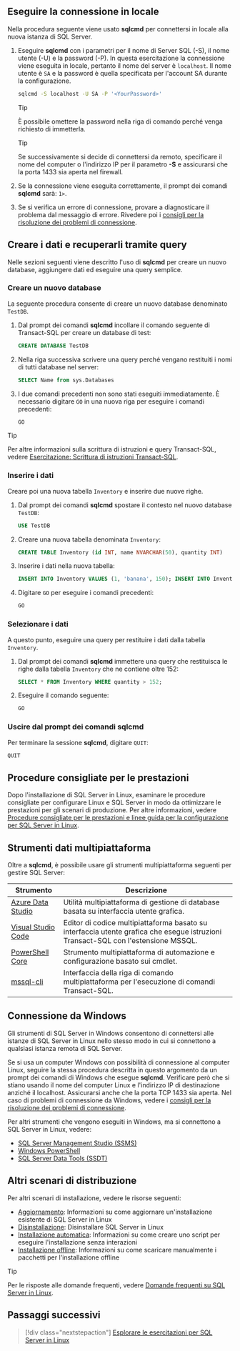 ## <a name="connect-locally"></a>Eseguire la connessione in locale

Nella procedura seguente viene usato **sqlcmd** per connettersi in locale alla nuova istanza di SQL Server.

1. Eseguire **sqlcmd** con i parametri per il nome di Server SQL (-S), il nome utente (-U) e la password (-P). In questa esercitazione la connessione viene eseguita in locale, pertanto il nome del server è `localhost`. Il nome utente è `SA` e la password è quella specificata per l'account SA durante la configurazione.

   ```bash
   sqlcmd -S localhost -U SA -P '<YourPassword>'
   ```

   > [!TIP]
   > È possibile omettere la password nella riga di comando perché venga richiesto di immetterla.

   > [!TIP]
   > Se successivamente si decide di connettersi da remoto, specificare il nome del computer o l'indirizzo IP per il parametro **-S** e assicurarsi che la porta 1433 sia aperta nel firewall.

1. Se la connessione viene eseguita correttamente, il prompt dei comandi **sqlcmd** sarà: `1>`.

1. Se si verifica un errore di connessione, provare a diagnosticare il problema dal messaggio di errore. Rivedere poi i [consigli per la risoluzione dei problemi di connessione](../linux/sql-server-linux-troubleshooting-guide.md#connection).

## <a name="create-and-query-data"></a>Creare i dati e recuperarli tramite query
Nelle sezioni seguenti viene descritto l'uso di **sqlcmd** per creare un nuovo database, aggiungere dati ed eseguire una query semplice.

### <a name="create-a-new-database"></a>Creare un nuovo database

La seguente procedura consente di creare un nuovo database denominato `TestDB`.

1. Dal prompt dei comandi **sqlcmd** incollare il comando seguente di Transact-SQL per creare un database di test:

   ```sql
   CREATE DATABASE TestDB
   ```

1. Nella riga successiva scrivere una query perché vengano restituiti i nomi di tutti database nel server:

   ```sql
   SELECT Name from sys.Databases
   ```

1. I due comandi precedenti non sono stati eseguiti immediatamente. È necessario digitare `GO` in una nuova riga per eseguire i comandi precedenti:

   ```sql
   GO
   ```

> [!TIP]
> Per altre informazioni sulla scrittura di istruzioni e query Transact-SQL, vedere [Esercitazione: Scrittura di istruzioni Transact-SQL](../t-sql/tutorial-writing-transact-sql-statements.md).

### <a name="insert-data"></a>Inserire i dati

Creare poi una nuova tabella `Inventory` e inserire due nuove righe.

1. Dal prompt dei comandi **sqlcmd** spostare il contesto nel nuovo database `TestDB`:

   ```sql
   USE TestDB
   ```

1. Creare una nuova tabella denominata `Inventory`:

   ```sql
   CREATE TABLE Inventory (id INT, name NVARCHAR(50), quantity INT)
   ```

1. Inserire i dati nella nuova tabella:

   ```sql
   INSERT INTO Inventory VALUES (1, 'banana', 150); INSERT INTO Inventory VALUES (2, 'orange', 154);
   ```

1. Digitare `GO` per eseguire i comandi precedenti:

   ```sql
   GO
   ```

### <a name="select-data"></a>Selezionare i dati

A questo punto, eseguire una query per restituire i dati dalla tabella `Inventory`.

1. Dal prompt dei comandi **sqlcmd** immettere una query che restituisca le righe dalla tabella `Inventory` che ne contiene oltre 152:

   ```sql
   SELECT * FROM Inventory WHERE quantity > 152;
   ```

1. Eseguire il comando seguente:

   ```sql
   GO
   ```

### <a name="exit-the-sqlcmd-command-prompt"></a>Uscire dal prompt dei comandi sqlcmd

Per terminare la sessione **sqlcmd**, digitare `QUIT`:

```sql
QUIT
```

## <a name="performance-best-practices"></a>Procedure consigliate per le prestazioni

Dopo l'installazione di SQL Server in Linux, esaminare le procedure consigliate per configurare Linux e SQL Server in modo da ottimizzare le prestazioni per gli scenari di produzione. Per altre informazioni, vedere [Procedure consigliate per le prestazioni e linee guida per la configurazione per SQL Server in Linux](../linux/sql-server-linux-performance-best-practices.md).

## <a name="cross-platform-data-tools"></a>Strumenti dati multipiattaforma

Oltre a **sqlcmd**, è possibile usare gli strumenti multipiattaforma seguenti per gestire SQL Server:

| Strumento | Descrizione |
| ---- | ----------- |
| [Azure Data Studio](../azure-data-studio/index.yml) | Utilità multipiattaforma di gestione di database basata su interfaccia utente grafica. |
| [Visual Studio Code](../tools/visual-studio-code/sql-server-develop-use-vscode.md) | Editor di codice multipiattaforma basato su interfaccia utente grafica che esegue istruzioni Transact-SQL con l'estensione MSSQL. |
| [PowerShell Core](../linux/sql-server-linux-manage-powershell-core.md) | Strumento multipiattaforma di automazione e configurazione basato sui cmdlet. |
| [mssql-cli](https://github.com/dbcli/mssql-cli/tree/master/doc) | Interfaccia della riga di comando multipiattaforma per l'esecuzione di comandi Transact-SQL. |

## <a name="connecting-from-windows"></a>Connessione da Windows

Gli strumenti di SQL Server in Windows consentono di connettersi alle istanze di SQL Server in Linux nello stesso modo in cui si connettono a qualsiasi istanza remota di SQL Server.

Se si usa un computer Windows con possibilità di connessione al computer Linux, seguire la stessa procedura descritta in questo argomento da un prompt dei comandi di Windows che esegue **sqlcmd**. Verificare però che si stiano usando il nome del computer Linux e l'indirizzo IP di destinazione anziché il localhost. Assicurarsi anche che la porta TCP 1433 sia aperta. Nel caso di problemi di connessione da Windows, vedere i [consigli per la risoluzione dei problemi di connessione](../linux/sql-server-linux-troubleshooting-guide.md#connection).

Per altri strumenti che vengono eseguiti in Windows, ma si connettono a SQL Server in Linux, vedere:

- [SQL Server Management Studio (SSMS)](../linux/sql-server-linux-manage-ssms.md)
- [Windows PowerShell](../linux/sql-server-linux-manage-powershell.md)
- [SQL Server Data Tools (SSDT)](../linux/sql-server-linux-develop-use-ssdt.md)

## <a name="other-deployment-scenarios"></a>Altri scenari di distribuzione

Per altri scenari di installazione, vedere le risorse seguenti:

* [Aggiornamento](../linux/sql-server-linux-setup.md#upgrade): Informazioni su come aggiornare un'installazione esistente di SQL Server in Linux
* [Disinstallazione](../linux/sql-server-linux-setup.md#uninstall): Disinstallare SQL Server in Linux
* [Installazione automatica](../linux/sql-server-linux-setup.md#unattended): Informazioni su come creare uno script per eseguire l'installazione senza interazioni
* [Installazione offline](../linux/sql-server-linux-setup.md#offline): Informazioni su come scaricare manualmente i pacchetti per l'installazione offline

> [!TIP]
> Per le risposte alle domande frequenti, vedere [Domande frequenti su SQL Server in Linux](../linux/sql-server-linux-faq.yml).

## <a name="next-steps"></a>Passaggi successivi

> [!div class="nextstepaction"]
> [Esplorare le esercitazioni per SQL Server in Linux](../linux/sql-server-linux-migrate-restore-database.md)